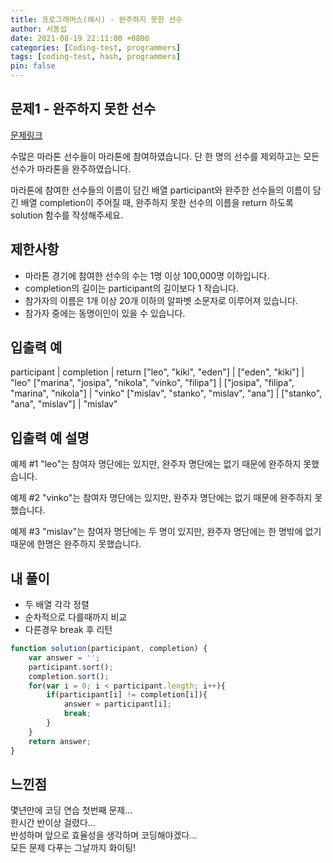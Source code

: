 ```yaml
---
title: 프로그래머스(해시) - 완주하지 못한 선수
author: 서동섭
date: 2021-08-19 22:11:00 +0800
categories: [Coding-test, programmers]
tags: [coding-test, hash, programmers]
pin: false
---
```


## 문제1 - 완주하지 못한 선수

<a target="_blank" href="https://programmers.co.kr/learn/courses/30/lessons/42576">문제링크</a>

수많은 마라톤 선수들이 마라톤에 참여하였습니다. 단 한 명의 선수를 제외하고는 모든 선수가 마라톤을 완주하였습니다.

마라톤에 참여한 선수들의 이름이 담긴 배열 participant와 완주한 선수들의 이름이 담긴 배열 completion이 주어질 때, 완주하지 못한 선수의 이름을 return 하도록 solution 함수를 작성해주세요.


## 제한사항

- 마라톤 경기에 참여한 선수의 수는 1명 이상 100,000명 이하입니다.
- completion의 길이는 participant의 길이보다 1 작습니다.
- 참가자의 이름은 1개 이상 20개 이하의 알파벳 소문자로 이루어져 있습니다.
- 참가자 중에는 동명이인이 있을 수 있습니다.

## 입출력 예

participant	| completion | return
["leo", "kiki", "eden"] | ["eden", "kiki"] | "leo"
["marina", "josipa", "nikola", "vinko", "filipa"] |	["josipa", "filipa", "marina", "nikola"] | "vinko"
["mislav", "stanko", "mislav", "ana"] | ["stanko", "ana", "mislav"]	| "mislav"

## 입출력 예 설명

예제 #1
"leo"는 참여자 명단에는 있지만, 완주자 명단에는 없기 때문에 완주하지 못했습니다.

예제 #2
"vinko"는 참여자 명단에는 있지만, 완주자 명단에는 없기 때문에 완주하지 못했습니다.

예제 #3
"mislav"는 참여자 명단에는 두 명이 있지만, 완주자 명단에는 한 명밖에 없기 때문에 한명은 완주하지 못했습니다.

## 내 풀이

- 두 배열 각각 정렬
- 순차적으로 다를때까지 비교
- 다른경우 break 후 리턴

```javascript
function solution(participant, completion) {
    var answer = '';
    participant.sort();
    completion.sort();
    for(var i = 0; i < participant.length; i++){
        if(participant[i] != completion[i]){
            answer = participant[i];
            break;
        }        
    }
    return answer;
}
```

## 느낀점

몇년만에 코딩 연습 첫번째 문제...<br/>
한시간 반이상 걸렸다...<br/>
반성하며 앞으로 효율성을 생각하며 코딩해야겠다...<br/>
모든 문제 다푸는 그날까지 화이팅!